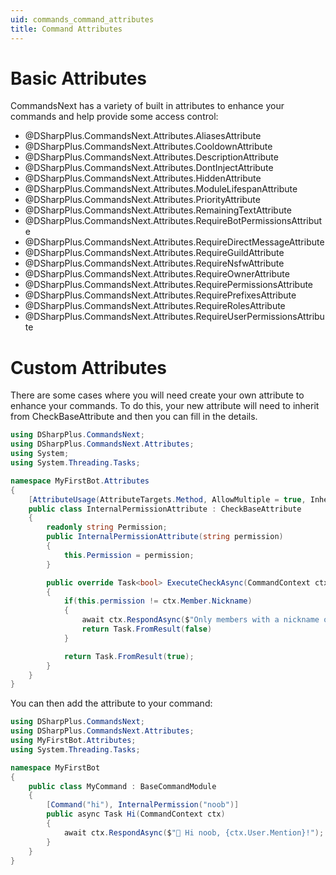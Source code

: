 ```yaml
---
uid: commands_command_attributes
title: Command Attributes
---
```


# Basic Attributes

CommandsNext has a variety of built in attributes to enhance your commands and help provide some access control:

- @DSharpPlus.CommandsNext.Attributes.AliasesAttribute
- @DSharpPlus.CommandsNext.Attributes.CooldownAttribute
- @DSharpPlus.CommandsNext.Attributes.DescriptionAttribute
- @DSharpPlus.CommandsNext.Attributes.DontInjectAttribute
- @DSharpPlus.CommandsNext.Attributes.HiddenAttribute
- @DSharpPlus.CommandsNext.Attributes.ModuleLifespanAttribute
- @DSharpPlus.CommandsNext.Attributes.PriorityAttribute
- @DSharpPlus.CommandsNext.Attributes.RemainingTextAttribute
- @DSharpPlus.CommandsNext.Attributes.RequireBotPermissionsAttribute
- @DSharpPlus.CommandsNext.Attributes.RequireDirectMessageAttribute
- @DSharpPlus.CommandsNext.Attributes.RequireGuildAttribute
- @DSharpPlus.CommandsNext.Attributes.RequireNsfwAttribute
- @DSharpPlus.CommandsNext.Attributes.RequireOwnerAttribute
- @DSharpPlus.CommandsNext.Attributes.RequirePermissionsAttribute
- @DSharpPlus.CommandsNext.Attributes.RequirePrefixesAttribute
- @DSharpPlus.CommandsNext.Attributes.RequireRolesAttribute
- @DSharpPlus.CommandsNext.Attributes.RequireUserPermissionsAttribute

# Custom Attributes

There are some cases where you will need create your own attribute to enhance your commands. To do this, your new attribute will need to inherit from CheckBaseAttribute
and then you can fill in the details.

```cs
using DSharpPlus.CommandsNext;
using DSharpPlus.CommandsNext.Attributes;
using System;
using System.Threading.Tasks;

namespace MyFirstBot.Attributes
{
    [AttributeUsage(AttributeTargets.Method, AllowMultiple = true, Inherited = false)]
    public class InternalPermissionAttribute : CheckBaseAttribute
    {
        readonly string Permission;
        public InternalPermissionAttribute(string permission)
        {
            this.Permission = permission;
        }

        public override Task<bool> ExecuteCheckAsync(CommandContext ctx, bool help)
        {
            if(this.permission != ctx.Member.Nickname)
            {
                await ctx.RespondAsync($"Only members with a nickname of {this.Permission} can use this command!");
                return Task.FromResult(false)
            }

            return Task.FromResult(true);
        }
    }
}
```

You can then add the attribute to your command:

```cs
using DSharpPlus.CommandsNext;
using DSharpPlus.CommandsNext.Attributes;
using MyFirstBot.Attributes;
using System.Threading.Tasks;

namespace MyFirstBot
{
    public class MyCommand : BaseCommandModule
    {
        [Command("hi"), InternalPermission("noob")]
        public async Task Hi(CommandContext ctx)
        {
            await ctx.RespondAsync($"👋 Hi noob, {ctx.User.Mention}!");
        }
    }
}
```